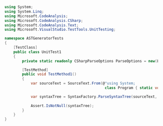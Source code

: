 ﻿```csharp
using System;
using System.Linq;
using Microsoft.CodeAnalysis;
using Microsoft.CodeAnalysis.CSharp;
using Microsoft.CodeAnalysis.Text;
using Microsoft.VisualStudio.TestTools.UnitTesting;

namespace ASTGeneratorTests
{
    [TestClass]
    public class UnitTest1
    {
        private static readonly CSharpParseOptions ParseOptions = new(LanguageVersion.Preview, DocumentationMode.Diagnose);

        [TestMethod]
        public void TestMethod1()
        {
            var sourceText = SourceText.From(@"using System;
                                              class Program { static void Main() { Console.WriteLine("Hello World!"); } }");

            var syntaxTree = SyntaxFactory.ParseSyntaxTree(sourceText, ParseOptions);
            
            Assert.IsNotNull(syntaxTree);
        }
    }
}
```